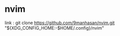 # nvim
link : git clone https://github.com/9manhasan/nvim.git "${XDG_CONFIG_HOME:-$HOME/.config}/nvim"
